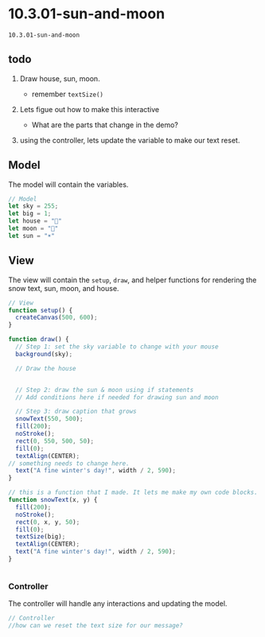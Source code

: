 # 10.3.01-sun-and-moon
```
10.3.01-sun-and-moon
```

## todo
1. Draw house, sun, moon.
    - remember `textSize()`
    
2.  Lets figue out how to make this interactive
    - What are the parts that change in the demo?
3. using the controller, lets update the variable to make our text reset. 
## Model
The model will contain the variables.

```javascript
// Model
let sky = 255;
let big = 1;
let house = "🏡"
let moon = "🌚"
let sun = "☀️"
```

## View
The view will contain the `setup`, `draw`, and helper functions for rendering the snow text, sun, moon, and house.

```javascript
// View
function setup() {
  createCanvas(500, 600);
}

function draw() {
  // Step 1: set the sky variable to change with your mouse
  background(sky);

  // Draw the house


  // Step 2: draw the sun & moon using if statements
  // Add conditions here if needed for drawing sun and moon

  // Step 3: draw caption that grows
  snowText(550, 500);
  fill(200);
  noStroke();
  rect(0, 550, 500, 50);
  fill(0);
  textAlign(CENTER);
// something needs to change here.
  text("A fine winter's day!", width / 2, 590);
}

// this is a function that I made. It lets me make my own code blocks.
function snowText(x, y) {
  fill(200);
  noStroke();
  rect(0, x, y, 50);
  fill(0);
  textSize(big);
  textAlign(CENTER);
  text("A fine winter's day!", width / 2, 590);
}



```

### Controller
The controller will handle any interactions and updating the model.

```javascript
// Controller
//how can we reset the text size for our message?

```



